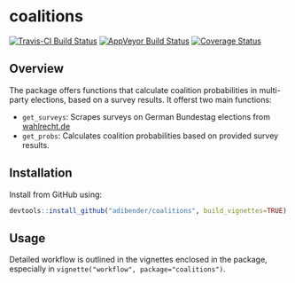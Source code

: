 # coalitions

[![Travis-CI Build Status](https://travis-ci.org/adibender/coalitions.svg?branch=master)](https://travis-ci.org/adibender/coalitions)
[![AppVeyor Build Status](https://ci.appveyor.com/api/projects/status/github/adibender/coalitions?branch=master&svg=true)](https://ci.appveyor.com/project/adibender/coalitions)
[![Coverage Status](https://codecov.io/github/adibender/coalitions/master.svg)](https://codecov.io/github/adibender/coalitions?branch=master)

## Overview 
The package offers functions that calculate coalition probabilities 
in multi-party elections, based on a survey results. 
It offerst two main functions:

- `get_surveys`: Scrapes surveys on German Bundestag elections from [wahlrecht.de](http://www.wahlrecht.de)
- `get_probs`: Calculates coalition probabilities based on provided survey results. 

## Installation
Install from GitHub using: 
```r
devtools::install_github("adibender/coalitions", build_vignettes=TRUE)
```


## Usage

Detailed workflow is outlined in the vignettes enclosed in the package, 
especially in `vignette("workflow", package="coalitions")`.













